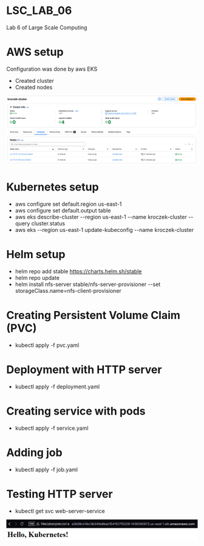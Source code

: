 # LSC_LAB_06
Lab 6 of Large Scale Computing

# AWS setup
Configuration was done by aws EKS
- Created cluster
- Created nodes

![alt text](images/image-1.png)

# Kubernetes setup
- aws configure set default.region us-east-1
- aws configure set default.output table
- aws eks describe-cluster --region us-east-1 --name kroczek-cluster --query cluster.status
- aws eks --region us-east-1 update-kubeconfig --name kroczek-cluster

# Helm setup
- helm repo add stable https://charts.helm.sh/stable
- helm repo update
- helm install nfs-server stable/nfs-server-provisioner --set storageClass.name=nfs-client-provisioner

# Creating Persistent Volume Claim (PVC)
- kubectl apply -f pvc.yaml

# Deployment with HTTP server
- kubectl apply -f deployment.yaml

# Creating service with pods
- kubectl apply -f service.yaml

# Adding job
- kubectl apply -f job.yaml

# Testing HTTP server
- kubectl get svc web-server-service

![alt text](images/image.png)

